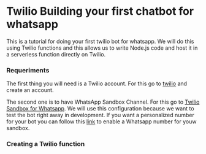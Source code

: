 <h1>Twilio Building your first chatbot for whatsapp</h1>

This is a tutorial for doing your first twilio bot for whatsapp. We will do this using Twilio functions and 
this allows us to write Node.js code and host it in a serverless function directly on Twilio.

<h3> Requeriments </h3>

The first thing you will need is a Twilio account. For this go to <a href="https://www.twilio.com/">twilio</a> 
and create an account.

The second one is to have WhatsApp Sandbox Channel. For this go to 
<a href="https://www.twilio.com/console/sms/whatsapp/learn">Twilio Sandbox for Whatsapp</a>.
We will use this configuration because we want to test the bot right away in development. If you want a personalized 
number for your bot you can follow this <a href="https://www.twilio.com/docs/sms/whatsapp/api#twilio-sandbox-for-whatsapp">link</a>
to enable a Whatsapp number for youw sandbox.


<h3> Creating a Twilio function </h3>

